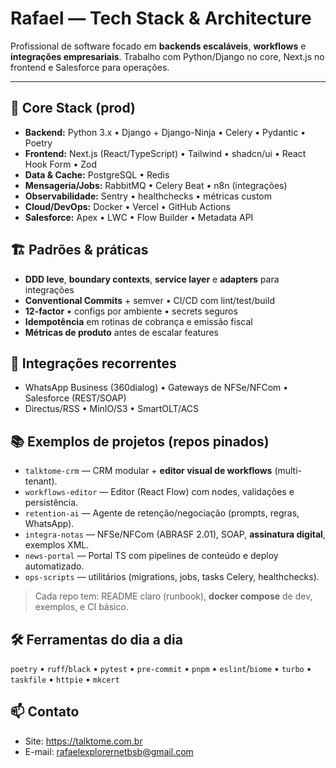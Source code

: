 <h1 align="left">Rafael — Tech Stack & Architecture</h1>

Profissional de software focado em **backends escaláveis**, **workflows** e **integrações empresariais**.
Trabalho com Python/Django no core, Next.js no frontend e Salesforce para operações.

---

## 🧩 Core Stack (prod)
- **Backend:** Python 3.x • Django + Django-Ninja • Celery • Pydantic • Poetry
- **Frontend:** Next.js (React/TypeScript) • Tailwind • shadcn/ui • React Hook Form • Zod
- **Data & Cache:** PostgreSQL • Redis
- **Mensageria/Jobs:** RabbitMQ • Celery Beat • n8n (integrações)
- **Observabilidade:** Sentry • healthchecks • métricas custom
- **Cloud/DevOps:** Docker • Vercel • GitHub Actions
- **Salesforce:** Apex • LWC • Flow Builder • Metadata API

## 🏗️ Padrões & práticas
- **DDD leve**, **boundary contexts**, **service layer** e **adapters** para integrações
- **Conventional Commits** + semver • CI/CD com lint/test/build
- **12-factor** • configs por ambiente • secrets seguros
- **Idempotência** em rotinas de cobrança e emissão fiscal
- **Métricas de produto** antes de escalar features

## 🔌 Integrações recorrentes
- WhatsApp Business (360dialog) • Gateways de NFSe/NFCom • Salesforce (REST/SOAP)
- Directus/RSS • MinIO/S3 • SmartOLT/ACS

## 📚 Exemplos de projetos (repos pinados)
- `talktome-crm` — CRM modular + **editor visual de workflows** (multi-tenant).
- `workflows-editor` — Editor (React Flow) com nodes, validações e persistência.
- `retention-ai` — Agente de retenção/negociação (prompts, regras, WhatsApp).
- `integra-notas` — NFSe/NFCom (ABRASF 2.01), SOAP, **assinatura digital**, exemplos XML.
- `news-portal` — Portal TS com pipelines de conteúdo e deploy automatizado.
- `ops-scripts` — utilitários (migrations, jobs, tasks Celery, healthchecks).

> Cada repo tem: README claro (runbook), **docker compose** de dev, exemplos, e CI básico.

## 🛠️ Ferramentas do dia a dia
`poetry` • `ruff`/`black` • `pytest` • `pre-commit` • `pnpm` • `eslint`/`biome` • `turbo` • `taskfile` • `httpie` • `mkcert`

## 📫 Contato
- Site: https://talktome.com.br  
- E-mail: rafaelexplorernetbsb@gmail.com  
